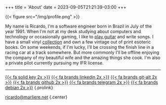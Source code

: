 +++
title = 'About'
date = 2023-09-05T21:21:39-03:00
+++

{{< figure src="/img/profile.png" >}}

My name is Ricardo, I'm a software engineer born in Brazil in July of the year 1991.
When I'm not at my desk studying about computers and technology or occasionally gaming,
I like to [play guitar][pathos] and write songs. I have a small vinyl
[collection][discogs] and own a few vintage out of print esoteric books. On some
weekends, if I'm lucky, I'll be crossing the finish line in a racing car at a track
somewhere. But more commonly I'll be offline enjoying the company of my beautiful wife
and the amazing things she cook. I'm also a private pilot currently pursuing my IFR
license.

---

[{{< fa solid key 2x >}}](/C90B8A7C638658A6.txt "My Public Key")
[{{< fa brands linkedin 2x >}}](https://linkedin.com/in/rbmarliere "My LinkedIn Profile")
[{{< fa brands git-alt 2x >}}](https://git.marliere.net "My Git Repositories")
[{{< fa brands github 2x >}}](https://github.com/rbmarliere "My Github Profile")
[{{< fa brands telegram 2x >}}](https://t.me/rbmarliere "My Telegram Profile")
[{{< fa brands debian 2x >}}](https://salsa.debian.org/rbmarliere "My Debian Profile")
{.prolink}

[ricardo@marliere.net](mailto:ricardo@marliere.net "My Email")
{.center}

[pathos]: https://pathos.band/ "My Band's Site"
[discogs]: https://www.discogs.com/user/rbmarliere/collection
